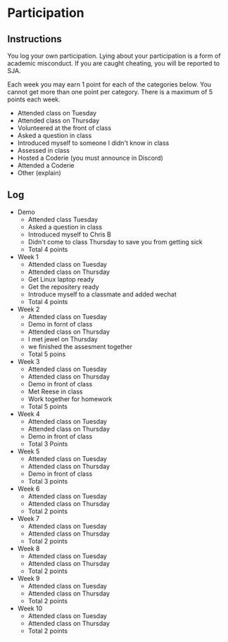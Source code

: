 Participation
=============

## Instructions ##

You log your own participation. Lying about your participation is a form of
academic misconduct. If you are caught cheating, you will be reported to SJA.

Each week you may earn 1 point for each of the categories below. You cannot get
more than one point per category. There is a maximum of 5 points each week.

+ Attended class on Tuesday
+ Attended class on Thursday
+ Volunteered at the front of class
+ Asked a question in class
+ Introduced myself to someone I didn't know in class
+ Assessed in class
+ Hosted a Coderie (you must announce in Discord)
+ Attended a Coderie
+ Other (explain)

## Log ##

- Demo
	+ Attended class Tuesday
	+ Asked a question in class
	+ Introduced myself to Chris B
	+ Didn't come to class Thursday to save you from getting sick
	+ Total 4 points
- Week 1
	+ Attended class on Tuesday
	+ Attended class on Thursday
	+ Get Linux laptop ready
	+ Get the repositery ready
	+ Introduce myself to a classmate and added wechat
	+ Total 4 points
- Week 2
	+ Attended class on Tuesday
	+ Demo in fornt of class
	+ Attended class on Thursday
	+ I met jewel on Thursday
	+ we finished the assesment together
	+ Total 5 poins
- Week 3
	+ Attended class on Tuesday
	+ Attended class on Thursday
	+ Demo in front of class
	+ Met Reese in class
	+ Work together for homework
	+ Total 5 points
- Week 4
	+ Attended class on Tuesday
	+ Attended class on Thursday
	+ Demo in front of class
	+ Total 3 Points
- Week 5
	+ Attended class on Tuesday
	+ Attended class on Thursday
	+ Demo in front of class
	+ Total 3 points
- Week 6
	+ Attended class on Tuesday
	+ Attended class on Thursday
	+ Total 2 points
- Week 7
	+ Attended class on Tuesday
	+ Attended class on Thursday
	+ Total 2 points
- Week 8
	+ Attended class on Tuesday
	+ Attended class on Thursday
	+ Total 2 points
- Week 9
	+ Attended class on Tuesday
	+ Attended class on Thursday
	+ Total 2 points
- Week 10
	+ Attended class on Tuesday
	+ Attended class on Thursday
	+ Total 2 points